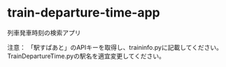 # train-departure-time-app
列車発車時刻の検索アプリ

注意：
    「駅すぱあと」のAPIキーを取得し、traininfo.pyに記載してください。
    TrainDepartureTime.pyの駅名を適宜変更してください。